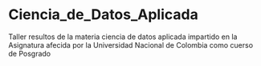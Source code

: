 # Ciencia_de_Datos_Aplicada
 Taller resultos de la materia ciencia de datos aplicada impartido en la
 Asignatura afecida por la Universidad Nacional de Colombia como cuerso de Posgrado
